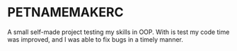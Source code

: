 # PETNAMEMAKERC
A small self-made project testing my skills in OOP. 
With is test my code time was improved, and I was able to fix bugs in a timely manner.
